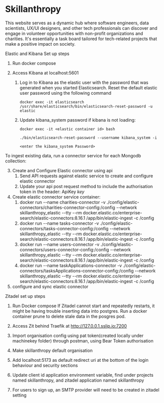 # Skillanthropy

This website serves as a dynamic hub where software engineers, data scientists, UX/UI designers, and other tech professionals can discover and engage in volunteer opportunities with non-profit organizations and charities. It's essentially a task board tailored for tech-related projects that make a positive impact on society.

Elastic and Kibana Set up steps

1. Run docker compose
2. Access Kibana at localhost:5601

   1. Log in to Kibana as the elastic user with the password that was generated when you started Elasticsearch. Reset the default elastic user password using the following command
      ```
      docker exec -it elasticsearch /usr/share/elasticsearch/bin/elasticsearch-reset-password -u elastic
      ```
   2. Update kibana_system password if kibana is not loading:

      ```
      docker exec -it <elastic container id> bash

      ./bin/elasticsearch-reset-password --username kibana_system -i

      <enter the kibana_system Password>
      ```

To ingest existing data, run a connector service for each Mongodb collection:

3. Create and Configure Elastic connector using api
   1. Send API requests against elastic service to create and configure elastic connector
   2. Update your api post request method to include the authorisation token in the header: ApiKey _key_
4. Create elastic connector service container:
   1. docker run --name charities-connector -v ./config/elastic-connectors/charities-connector-config:/config --network skillanthropy_elastic --tty --rm docker.elastic.co/enterprise-search/elastic-connectors:8.16.1 /app/bin/elastic-ingest -c /config
   2. docker run --name tasks-connector -v ./config/elastic-connectors/tasks-connector-config:/config --network skillanthropy_elastic --tty --rm docker.elastic.co/enterprise-search/elastic-connectors:8.16.1 /app/bin/elastic-ingest -c /config
   3. docker run --name users-connector -v ./config/elastic-connectors/users-connector-config:/config --network skillanthropy_elastic --tty --rm docker.elastic.co/enterprise-search/elastic-connectors:8.16.1 /app/bin/elastic-ingest -c /config
   4. docker run --name taskApplications-connector -v ./config/elastic-connectors/tasksApplications-connector-config:/config --network skillanthropy_elastic --tty --rm docker.elastic.co/enterprise-search/elastic-connectors:8.16.1 /app/bin/elastic-ingest -c /config
5. configure and sync elastic connector

Zitadel set up steps

1. Run Docker compose
   If Zitadel cannot start and repeatedly restarts, it might be having trouble inserting data into postgres. Run a docker container prune to delete stale data in the posgres pod.

2. Access Zit behind Traefik at http://127.0.0.1.sslip.io:7200
3. Import organisation config using pat token(created locally under machinekey folder) through postman, using Bear Token authorisation
4. Make skillanthropy default organisation
5. Add localhost:5173 as default redirect uri at the bottom of the login behaviour and security sections
6. Update client id application environment variable, find under projects named skillanthropy, and zitadel application named skillanthropy
7. For users to sign up, an SMTP provider will need to be created in zitadel setting
